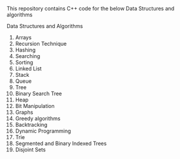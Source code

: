 This repository contains C++ code for the below Data Structures and algorithms

Data Structures and Algorithms
1. Arrays
2. Recursion Technique
3. Hashing
4. Searching
5. Sorting
6. Linked List
7. Stack
8. Queue
9. Tree
10. Binary Search Tree
11. Heap
12. Bit Manipulation
13. Graphs
14. Greedy algorithms
15. Backtracking
16. Dynamic Programming
17. Trie
18. Segmented and Binary Indexed Trees
19. Disjoint Sets
